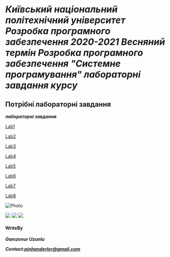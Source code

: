 

 # ***Київський національний політехнічний університет Розробка програмного забезпечення 2020-2021 Весняний термін Розробка програмного забезпечення "Системне програмування" лабораторні завдання курсу***

## Потрібні лабораторні завдання

***лабораторні завдання***

[Lab1](https://drive.google.com/file/d/17zNiblh3hDvvhZx28OeySl5lqk4PN6ys/view?usp=sharing)

[Lab2](https://drive.google.com/file/d/1c__vRowLfPMQD0jKJdy6B1Qo5VVXPHyz/view?usp=sharing)

[Lab3](https://drive.google.com/file/d/1dZSQIpHuOrnYupE2sYEbXHGGowwqBRJk/view?usp=sharing)

[Lab4](https://drive.google.com/file/d/1ZXkIrEqZW-88dFaPb076cjQVZZ3Kkh-w/view?usp=sharing)

[Lab5](https://drive.google.com/file/d/1sHuXaxI9lBAXQ3_nCLPDQgM7dPql8OR9/view?usp=sharing)

[Lab6](https://drive.google.com/file/d/1khtELhNfcOSUgp3q2Vdu3UjZk5tnfIt4/view?usp=sharing)

[Lab7](https://drive.google.com/file/d/1gZ2tMhDRJ6jlA0zKWoqZW87Lbod3a3iU/view?usp=sharing)

[Lab8](https://drive.google.com/file/d/1_ma5WqFuCjXu-BHS6HdNt1e5BJ88Hoop/view?usp=sharing)


 ![Photo](https://user-images.githubusercontent.com/61183129/112718833-352e5b80-8efe-11eb-9456-fdfa8612a468.jpg)
               
               
 ![](https://img.shields.io/github/stars/SystemProgramming/editor.md.svg) ![](https://img.shields.io/github/tag/SystemProgramming/editor.md.svg) ![](https://img.shields.io/github/issues/SystemProgramming/editor.md.svg) 
 
 
 #### WriteBy 
 ***Gamzenur Uzunlu***
 
 ***Contact:pinhanderler@gmail.com***




